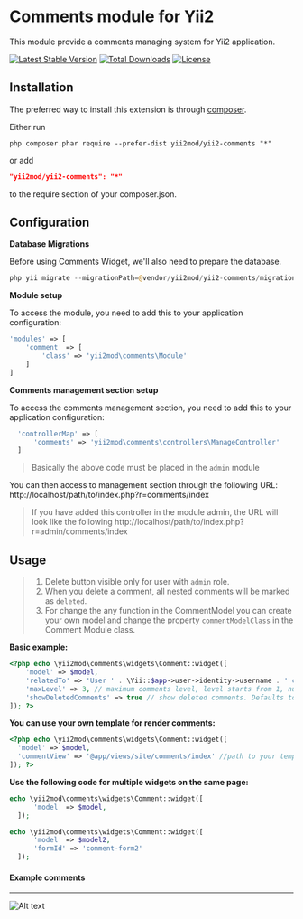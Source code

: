 Comments module for Yii2 
========================

This module provide a comments managing system for Yii2 application.

[![Latest Stable Version](https://poser.pugx.org/yii2mod/yii2-comments/v/stable)](https://packagist.org/packages/yii2mod/yii2-comments) 
[![Total Downloads](https://poser.pugx.org/yii2mod/yii2-comments/downloads)](https://packagist.org/packages/yii2mod/yii2-comments) 
[![License](https://poser.pugx.org/yii2mod/yii2-comments/license)](https://packagist.org/packages/yii2mod/yii2-comments)

Installation
------------

The preferred way to install this extension is through [composer](http://getcomposer.org/download/).

Either run

```
php composer.phar require --prefer-dist yii2mod/yii2-comments "*"
```

or add

```json
"yii2mod/yii2-comments": "*"
```

to the require section of your composer.json.


Configuration
-----------------------

**Database Migrations**

Before using Comments Widget, we'll also need to prepare the database.
```php
php yii migrate --migrationPath=@vendor/yii2mod/yii2-comments/migrations
```

**Module setup**

To access the module, you need to add this to your application configuration:
```php
'modules' => [
    'comment' => [
        'class' => 'yii2mod\comments\Module'
    ]
]
```

**Comments management section setup**

To access the comments management section, you need to add this to your application configuration:
```php
  'controllerMap' => [
      'comments' => 'yii2mod\comments\controllers\ManageController'
  ]  
```
> Basically the above code must be placed in the `admin` module

You can then access to management section through the following URL:
http://localhost/path/to/index.php?r=comments/index

> If you have added this controller in the module admin, the URL will look like the following
> http://localhost/path/to/index.php?r=admin/comments/index

Usage
-------------------
> 1. Delete button visible only for user with `admin` role. 
> 2. When you delete a comment, all nested comments will be marked as `deleted`.
> 3. For change the any function in the CommentModel you can create your own model and change the property `commentModelClass` in the Comment Module class.

**Basic example:**
```php
<?php echo \yii2mod\comments\widgets\Comment::widget([
    'model' => $model,
    'relatedTo' => 'User ' . \Yii::$app->user->identity->username . ' commented on the page ' . \yii\helpers\Url::current(), // for example
    'maxLevel' => 3, // maximum comments level, level starts from 1, null - unlimited level. Defaults to `7`
    'showDeletedComments' => true // show deleted comments. Defaults to `false`.
]); ?>
```

**You can use your own template for render comments:**

  ```php
<?php echo \yii2mod\comments\widgets\Comment::widget([
    'model' => $model,
    'commentView' => '@app/views/site/comments/index' //path to your template
]); ?>
  ```
  
**Use the following code for multiple widgets on the same page:**
  ```php
echo \yii2mod\comments\widgets\Comment::widget([
        'model' => $model,
    ]);

echo \yii2mod\comments\widgets\Comment::widget([
        'model' => $model2,
        'formId' => 'comment-form2'
    ]); 
  ```
  
#### Example comments
-----
![Alt text](http://res.cloudinary.com/zfort/image/upload/v1467214676/comments-preview.png "Example comments")
